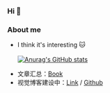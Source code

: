 ### Hi 👋 
### About me

* I think it's interesting 🐱 <br/> <br/>
[![Anurag's GitHub stats](https://github-readme-stats.vercel.app/api?username=lulu-s&theme=dracula&hide=contribs&count_private=true&show_icons=true)](https://github.com/anuraghazra/github-readme-stats)
<!--
统计所有提交数而不是当年 include_all_commits=true
-->

* 文章汇总：[Book](https://github.com/lulu-s/lulu-book) 
* 视觉博客建设中：[Link](https://lulu-s.github.io/) / [Github](https://github.com/lulu-s/lulu-s.github.io)
<!--
**lulu-s/lulu-s** is a ✨ _special_ ✨ repository because its `README.md` (this file) appears on your GitHub profile.

Here are some ideas to get you started:

- 🔭 I’m currently working on ...
- 🌱 I’m currently learning ...
- 👯 I’m looking to collaborate on ...
- 🤔 I’m looking for help with ...
- 💬 Ask me about ...
- 📫 How to reach me: ...
- 😄 Pronouns: ...
- ⚡ Fun fact: ...
-->
